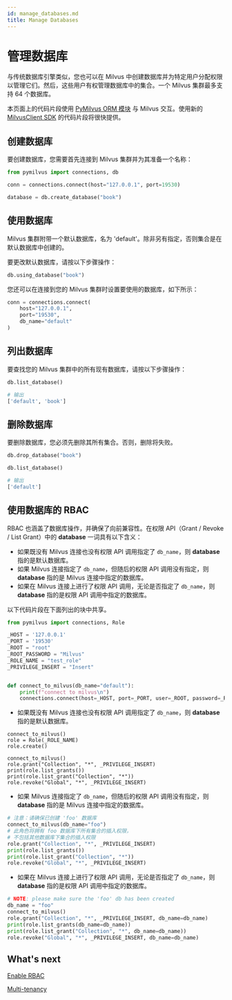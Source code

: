```yaml
---
id: manage_databases.md
title: Manage Databases
---
```


# 管理数据库

与传统数据库引擎类似，您也可以在 Milvus 中创建数据库并为特定用户分配权限以管理它们。然后，这些用户有权管理数据库中的集合。一个 Milvus 集群最多支持 64 个数据库。

<div class="alert note">

本页面上的代码片段使用 <a href="https://milvus.io/api-reference/pymilvus/v2.4.x/ORM/Connections/connect.md">PyMilvus ORM 模块</a> 与 Milvus 交互。使用新的 <a href="https://milvus.io/api-reference/pymilvus/v2.4.x/About.md">MilvusClient SDK</a> 的代码片段将很快提供。

</div>

## 创建数据库

要创建数据库，您需要首先连接到 Milvus 集群并为其准备一个名称：

```python
from pymilvus import connections, db

conn = connections.connect(host="127.0.0.1", port=19530)

database = db.create_database("book")
```

## 使用数据库

Milvus 集群附带一个默认数据库，名为 'default'。除非另有指定，否则集合是在默认数据库中创建的。

要更改默认数据库，请按以下步骤操作：

```python
db.using_database("book")
```

您还可以在连接到您的 Milvus 集群时设置要使用的数据库，如下所示：

```python
conn = connections.connect(
    host="127.0.0.1",
    port="19530",
    db_name="default"
)
```

## 列出数据库

要查找您的 Milvus 集群中的所有现有数据库，请按以下步骤操作：

```python
db.list_database()

# 输出
['default', 'book']
```

## 删除数据库

要删除数据库，您必须先删除其所有集合。否则，删除将失败。

```python
db.drop_database("book")

db.list_database()

# 输出
['default']
```

## 使用数据库的 RBAC

RBAC 也涵盖了数据库操作，并确保了向前兼容性。在权限 API（Grant / Revoke / List Grant）中的 **database** 一词具有以下含义：

- 如果既没有 Milvus 连接也没有权限 API 调用指定了 `db_name`，则 **database** 指的是默认数据库。
- 如果 Milvus 连接指定了 `db_name`，但随后的权限 API 调用没有指定，则 **database** 指的是 Milvus 连接中指定的数据库。
- 如果在 Milvus 连接上进行了权限 API 调用，无论是否指定了 `db_name`，则 **database** 指的是权限 API 调用中指定的数据库。

以下代码片段在下面列出的块中共享。

```python
from pymilvus import connections, Role

_HOST = '127.0.0.1'
_PORT = '19530'
_ROOT = "root"
_ROOT_PASSWORD = "Milvus"
_ROLE_NAME = "test_role"
_PRIVILEGE_INSERT = "Insert"


def connect_to_milvus(db_name="default"):
    print(f"connect to milvus\n")
    connections.connect(host=_HOST, port=_PORT, user=_ROOT, password=_ROOT_PASSWORD, db_name=db_name)
```

- 如果既没有 Milvus 连接也没有权限 API 调用指定了 `db_name`，则 **database** 指的是默认数据库。

```
connect_to_milvus()
role = Role(_ROLE_NAME)
role.create()

connect_to_milvus()
role.grant("Collection", "*", _PRIVILEGE_INSERT)
print(role.list_grants())
print(role.list_grant("Collection", "*"))
role.revoke("Global", "*", _PRIVILEGE_INSERT)
```

- 如果 Milvus 连接指定了 `db_name`，但随后的权限 API 调用没有指定，则 **database** 指的是 Milvus 连接中指定的数据库。

```python
# 注意：请确保已创建 'foo' 数据库
connect_to_milvus(db_name="foo")
# 此角色将拥有 foo 数据库下所有集合的插入权限，
# 不包括其他数据库下集合的插入权限
role.grant("Collection", "*", _PRIVILEGE_INSERT)
print(role.list_grants())
print(role.list_grant("Collection", "*"))
role.revoke("Global", "*", _PRIVILEGE_INSERT)
```

- 如果在 Milvus 连接上进行了权限 API 调用，无论是否指定了 `db_name`，则 **database** 指的是权限 API 调用中指定的数据库。

```python
# NOTE: please make sure the 'foo' db has been created
db_name = "foo"
connect_to_milvus()
role.grant("Collection", "*", _PRIVILEGE_INSERT, db_name=db_name)
print(role.list_grants(db_name=db_name))
print(role.list_grant("Collection", "*", db_name=db_name))
role.revoke("Global", "*", _PRIVILEGE_INSERT, db_name=db_name)
```

## What's next

[Enable RBAC](rbac.md)

[Multi-tenancy](multi_tenancy.md)
